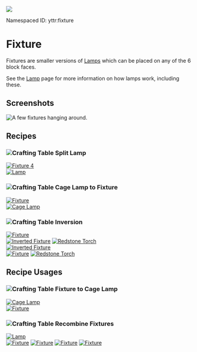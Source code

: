 <img class="infobox" src="../img/item/fixture_cycle_all.png">

<span class="aside">Namespaced ID: <span>yttr:fixture</span></span>
# Fixture

Fixtures are smaller versions of [Lamps](/lamp) which can be placed on any of the 6 block faces.

See the [Lamp](/lamp) page for more information on how lamps work, including these.

## Screenshots
![A few fixtures hanging around.](img/fixture.png)
 
## Recipes

### <img class="symbolic" title="Crafting Table" src="../img/symbolic/crafting_table.png"/>  Split Lamp
<div class="recipe" title="Namespaced ID: yttr:fixtures_from_lamp">
	<a href="#" class="output">
		<img title="Fixture" src="../img/item/fixture_cycle_all.png"/>
		<span class="quantity">4</span>
	</a>
	<div class="input">
		<a href="../lamp"><img title="Lamp" src="../img/item/lamp_cycle_all.png"/></a>
	</div>
</div>

### <img class="symbolic" title="Crafting Table" src="../img/symbolic/crafting_table.png"/>  Cage Lamp to Fixture
<div class="recipe" title="Namespaced ID: yttr:fixture_from_cage_lamp">
	<a href="#" class="output">
		<img title="Fixture" src="../img/item/fixture_cycle_all.png"/>
	</a>
	<div class="input">
		<a href="../cage_lamp"><img title="Cage Lamp" src="../img/item/cage_lamp_cycle_all.png"/></a>
	</div>
</div>

### <img class="symbolic" title="Crafting Table" src="../img/symbolic/crafting_table.png"/>  Inversion

<div class="recipe" title="Namespaced ID: yttr:fixture_invert">
	<a href="#" class="output">
		<img title="Fixture" src="../img/item/fixture_cycle.png"/>
	</a>
	<div class="input">
		<a href="#"><img title="Inverted Fixture" src="../img/item/fixture_inverted_cycle.png"/></a>
		<a href="https://minecraft.fandom.com/wiki/Redstone_Torch"><img alt="Redstone Torch" src="../img/item/redstone_torch.png"/></a>
	</div>
</div>

<div class="recipe" title="Namespaced ID: yttr:fixture_invert">
	<a href="#" class="output">
		<img title="Inverted Fixture" src="../img/item/fixture_inverted_cycle.png"/>
	</a>
	<div class="input">
		<a href="#"><img title="Fixture" src="../img/item/fixture_cycle.png"/></a>
		<a href="https://minecraft.fandom.com/wiki/Redstone_Torch"><img alt="Redstone Torch" src="../img/item/redstone_torch.png"/></a>
	</div>
</div>

## Recipe Usages

### <img class="symbolic" title="Crafting Table" src="../img/symbolic/crafting_table.png"/>  Fixture to Cage Lamp
<div class="recipe" title="Namespaced ID: yttr:cage_lamp_from_fixture">
	<a href="../cage_lamp" class="output">
		<img title="Cage Lamp" src="../img/item/cage_lamp_cycle_all.png"/>
	</a>
	<div class="input">
		<a href="#"><img title="Fixture" src="../img/item/fixture_cycle_all.png"/></a>
	</div>
</div>

### <img class="symbolic" title="Crafting Table" src="../img/symbolic/crafting_table.png"/>  Recombine Fixtures
<div class="recipe" title="Namespaced ID: yttr:fixtures_to_lamp">
	<a href="../lamp" class="output">
		<img title="Lamp" src="../img/item/lamp_cycle_all.png"/>
	</a>
	<div class="input small">
		<a href="#"><img title="Fixture" src="../img/item/fixture_cycle_all.png"/></a>
		<a href="#"><img title="Fixture" src="../img/item/fixture_cycle_all.png"/></a>
		<a href="#"><img title="Fixture" src="../img/item/fixture_cycle_all.png"/></a>
		<a href="#"><img title="Fixture" src="../img/item/fixture_cycle_all.png"/></a>
	</div>
</div>
